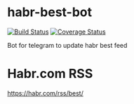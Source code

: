 # habr-best-bot
[![Build Status](https://travis-ci.com/baor/habr-best-bot.svg?branch=master)](https://travis-ci.com/baor/habr-best-bot)
[![Coverage Status](https://coveralls.io/repos/github/baor/habr-best-bot/badge.svg?branch=master)](https://coveralls.io/github/baor/habr-best-bot?branch=master)

Bot for telegram to update habr best feed

# Habr.com RSS
https://habr.com/rss/best/